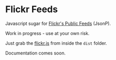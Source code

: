 # Flickr Feeds

Javascript sugar for [Flickr's Public Feeds](https://www.flickr.com/services/feeds/) (JsonP).

Work in progress - use at your own risk.

Just grab the [flickr.js](dist/flickr.js) from inside the `dist` folder.

Documentation comes soon.
